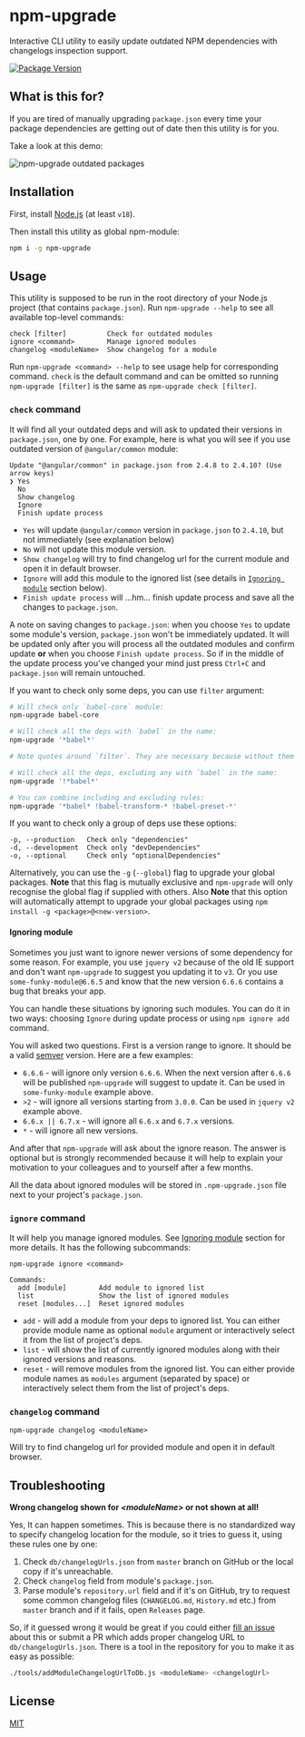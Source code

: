 # npm-upgrade

Interactive CLI utility to easily update outdated NPM dependencies with changelogs inspection support.

[![Package Version](https://badge.fury.io/js/%40ayan4m1/npm-upgrade.svg)](https://www.npmjs.com/package/%40ayan4m1/npm-upgrade)

## What is this for?

If you are tired of manually upgrading `package.json` every time your package dependencies are getting out of date then this utility is for you.

Take a look at this demo:

![npm-upgrade outdated packages](https://cloud.githubusercontent.com/assets/302213/11168821/08311b90-8bb2-11e5-9a71-5da73682ed44.gif)

## Installation

First, install [Node.js](https://nodejs.org) (at least `v18`).

Then install this utility as global npm-module:

```sh
npm i -g npm-upgrade
```

## Usage

This utility is supposed to be run in the root directory of your Node.js project (that contains `package.json`).
Run `npm-upgrade --help` to see all available top-level commands:

```
check [filter]          Check for outdated modules
ignore <command>        Manage ignored modules
changelog <moduleName>  Show changelog for a module
```

Run `npm-upgrade <command> --help` to see usage help for corresponding command.
`check` is the default command and can be omitted so running `npm-upgrade [filter]` is the same as `npm-upgrade check [filter]`.

### `check` command

It will find all your outdated deps and will ask to updated their versions in `package.json`, one by one.
For example, here is what you will see if you use outdated version of `@angular/common` module:

```
Update "@angular/common" in package.json from 2.4.8 to 2.4.10? (Use arrow keys)
❯ Yes
  No
  Show changelog
  Ignore
  Finish update process
```

- `Yes` will update `@angular/common` version in `package.json` to `2.4.10`, but not immediately (see explanation below)
- `No` will not update this module version.
- `Show changelog` will try to find changelog url for the current module and open it in default browser.
- `Ignore` will add this module to the ignored list (see details in [`Ignoring module`](#ignoring-module) section below).
- `Finish update process` will ...hm... finish update process and save all the changes to `package.json`.

A note on saving changes to `package.json`: when you choose `Yes` to update some module's version, `package.json` won't be immediately updated. It will be updated only after you will process all the outdated modules and confirm update **or** when you choose `Finish update process`. So if in the middle of the update process you've changed your mind just press `Ctrl+C` and `package.json` will remain untouched.

If you want to check only some deps, you can use `filter` argument:

```sh
# Will check only `babel-core` module:
npm-upgrade babel-core

# Will check all the deps with `babel` in the name:
npm-upgrade '*babel*'

# Note quotes around `filter`. They are necessary because without them bash may interpret `*` as wildcard character.

# Will check all the deps, excluding any with `babel` in the name:
npm-upgrade '!*babel*'

# You can combine including and excluding rules:
npm-upgrade '*babel* !babel-transform-* !babel-preset-*'
```

If you want to check only a group of deps use these options:

```
-p, --production   Check only "dependencies"
-d, --development  Check only "devDependencies"
-o, --optional     Check only "optionalDependencies"
```

Alternatively, you can use the `-g` (`--global`) flag to upgrade your global packages. **Note** that this flag is mutually exclusive and `npm-upgrade` will only recognise the global flag if supplied with others. Also **Note** that this option will automatically attempt to upgrade your global packages using `npm install -g <package>@<new-version>`.

#### Ignoring module

Sometimes you just want to ignore newer versions of some dependency for some reason. For example, you use `jquery v2` because of the old IE support and don't want `npm-upgrade` to suggest you updating it to `v3`. Or you use `some-funky-module@6.6.5` and know that the new version `6.6.6` contains a bug that breaks your app.

You can handle these situations by ignoring such modules. You can do it in two ways: choosing `Ignore` during update process or using `npm ignore add` command.

You will asked two questions. First is a version range to ignore. It should be a valid [semver](http://semver.org/) version. Here are a few examples:

- `6.6.6` - will ignore only version `6.6.6`. When the next version after `6.6.6` will be published `npm-upgrade` will suggest to update it. Can be used in `some-funky-module` example above.
- `>2` - will ignore all versions starting from `3.0.0`. Can be used in `jquery v2` example above.
- `6.6.x || 6.7.x` - will ignore all `6.6.x` and `6.7.x` versions.
- `*` - will ignore all new versions.

And after that `npm-upgrade` will ask about the ignore reason. The answer is optional but is strongly recommended because it will help to explain your motivation to your сolleagues and to yourself after a few months.

All the data about ignored modules will be stored in `.npm-upgrade.json` file next to your project's `package.json`.

### `ignore` command

It will help you manage ignored modules. See [Ignoring module](#ignoring-module) section for more details.
It has the following subcommands:

```
npm-upgrade ignore <command>

Commands:
  add [module]        Add module to ignored list
  list                Show the list of ignored modules
  reset [modules...]  Reset ignored modules
```

- `add` - will add a module from your deps to ignored list. You can either provide module name as optional `module` argument or interactively select it from the list of project's deps.
- `list` - will show the list of currently ignored modules along with their ignored versions and reasons.
- `reset` - will remove modules from the ignored list. You can either provide module names as `modules` argument (separated by space) or interactively select them from the list of project's deps.

### `changelog` command

```
npm-upgrade changelog <moduleName>
```

Will try to find changelog url for provided module and open it in default browser.

## Troubleshooting

**Wrong changelog shown for _\<moduleName\>_ or not shown at all!**

Yes, It can happen sometimes. This is because there is no standardized way to specify changelog location for the module, so it tries to guess it, using these rules one by one:

1. Check `db/changelogUrls.json` from `master` branch on GitHub or the local copy if it's unreachable.
2. Check `changelog` field from module's `package.json`.
3. Parse module's `repository.url` field and if it's on GitHub, try to request some common changelog files (`CHANGELOG.md`, `History.md` etc.) from `master` branch and if it fails, open `Releases` page.

So, if it guessed wrong it would be great if you could either [fill an issue](../../issues/new) about this or submit a PR which adds proper changelog URL to `db/changelogUrls.json`. There is a tool in the repository for you to make it as easy as possible:

```sh
./tools/addModuleChangelogUrlToDb.js <moduleName> <changelogUrl>
```

## License

[MIT](LICENSE)
